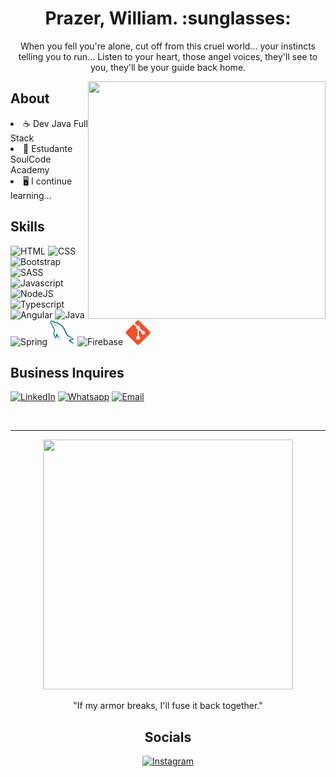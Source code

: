 <h1 align ="center">Prazer, William. :sunglasses: </h1>

<p align="center">When you fell you're alone, cut off from this cruel world... your instincts telling you to run... Listen to your heart, those angel voices, they'll see to you, they'll be your guide back home.</p>

<div align="center">
   <img height="380" width ="380" align="right" src="https://i.pinimg.com/originals/29/5d/ba/295dba78f8e4148215611aab4e03f93a.gif">
</div>

<h2>About</h2>
<div align="left" style="display: inline_block">
   <li>☕ Dev Java Full Stack</li>
   <li>📖 Estudante SoulCode Academy</li>
   <li>🖥️ I continue learning...</li>
  
## Skills
  
  <img title="HTML" alt="HTML" height="40" width="40" src="https://cdn.jsdelivr.net/gh/devicons/devicon/icons/html5/html5-plain-wordmark.svg" />
  <img title="CSS" alt="CSS" height="40" width="40" src="https://cdn.jsdelivr.net/gh/devicons/devicon/icons/css3/css3-plain-wordmark.svg" />
  <img title="Bootstrap" alt="Bootstrap" height="40" width="40" src="https://cdn.jsdelivr.net/gh/devicons/devicon/icons/bootstrap/bootstrap-plain-wordmark.svg" />
  <img title="SASS" alt="SASS" height="40" width="40" src="https://cdn.jsdelivr.net/gh/devicons/devicon/icons/sass/sass-original.svg" />
  <img title="Javascript" alt="Javascript" height="40" width="40" src="https://cdn.jsdelivr.net/gh/devicons/devicon/icons/javascript/javascript-plain.svg" />
  <img title="NodeJS" alt="NodeJS" height="40" width="40" src="https://cdn.jsdelivr.net/gh/devicons/devicon/icons/nodejs/nodejs-original.svg" />
  <img title="Typecript" alt="Typescript" height="40" width="40" src="https://cdn.jsdelivr.net/gh/devicons/devicon/icons/typescript/typescript-plain.svg" />
  <img title="Angular" alt="Angular" height="40" width="40" src="https://cdn.jsdelivr.net/gh/devicons/devicon/icons/angularjs/angularjs-plain.svg" />
  <img title="Java" alt="Java" height="40" width="40" src="https://cdn.jsdelivr.net/gh/devicons/devicon/icons/java/java-original.svg">
  <img title="Spring" alt="Spring" height="40" width="40" src="https://cdn.jsdelivr.net/gh/devicons/devicon/icons/spring/spring-original.svg">
  <img title="MySQL" alt="MySQL" height="40" width="40" src="https://raw.githubusercontent.com/devicons/devicon/master/icons/mysql/mysql-original.svg">
  <img title="Firebase" alt="Firebase" height="40" width="40" src="https://cdn.jsdelivr.net/gh/devicons/devicon/icons/firebase/firebase-plain.svg">
  <img title="GIT" alt="GIT" height="40" width="40" src="https://raw.githubusercontent.com/devicons/devicon/master/icons/git/git-original.svg"> 
  
## Business Inquires
  
[![LinkedIn](https://img.shields.io/badge/LinkedIn-0077B5?style=for-the-badge&logo=linkedin&logoColor=white)](https://www.linkedin.com/in/william-sanches-dev/)
[![Whatsapp](https://img.shields.io/badge/WhatsApp-25D366?style=for-the-badge&logo=whatsapp&logoColor=white)](https://wa.me/5518997720067)
[![Email](https://img.shields.io/badge/Microsoft_Outlook-0078D4?style=for-the-badge&logo=microsoft-outlook&logoColor=white)](mailto:eng.williamsg@outlook.com) 
  
<br>
  <hr>
  
</div>
<div align="center">
<img height="400" width="400" src="https://media3.giphy.com/media/Kd5uWrNKjhRGfopdHJ/giphy.gif?cid=ecf05e476vvwxt41dyapn6tyvukshwr78a2557inqvk8nrkp&rid=giphy.gif&ct=g">
<p>
"If my armor breaks, I'll fuse it back together."</p>
<div>

<h2 align="center">
  Socials
</h2>

[![Instagram](https://img.shields.io/badge/Instagram-%23E4405F.svg?style=for-the-badge&logo=Instagram&logoColor=white)](https://www.instagram.com/kbcinhaxd/)


<!--### Sobre mim:

* ☕ Dev Java Full Stack
* 📖 Estudante SoulCode Academy
* 🖥️ I continue learning...


##

<div align="right">
<img height="330" width="330" src="https://media3.giphy.com/media/Kd5uWrNKjhRGfopdHJ/giphy.gif?cid=ecf05e476vvwxt41dyapn6tyvukshwr78a2557inqvk8nrkp&rid=giphy.gif&ct=g">
<p align="right">
"If my armor breaks, I'll fuse it back together."</p>
<div>-->
